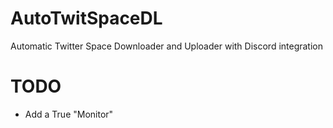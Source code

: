 # AutoTwitSpaceDL
Automatic Twitter Space Downloader and Uploader with Discord integration

# TODO
- Add a True "Monitor"
